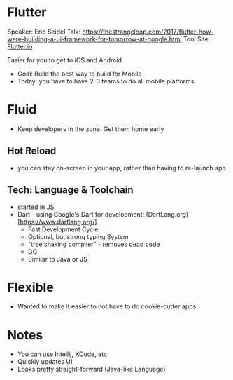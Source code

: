 # Flutter
Speaker: Eric Seidel
Talk: https://thestrangeloop.com/2017/flutter-how-were-building-a-ui-framework-for-tomorrow-at-google.html
Tool Site: [Flutter.io](https://flutter.io/)

Easier for you to get to iOS and Android
- Goal: Build the best way to build for Mobile
- Today: you have to have 2-3 teams to do all mobile platforms

# Fluid
- Keep developers in the zone. Get them home early

## Hot Reload
- you can stay on-screen in your app, rather than having to re-launch app

## Tech: Language & Toolchain
- started in JS
- Dart - using Google's Dart for development: (DartLang.org)[https://www.dartlang.org/]
  - Fast Development Cycle
  - Optional, but strong typing System
  - "tree shaking compiler" - removes dead code
  - GC
  - Similar to Java or JS

# Flexible
- Wanted to make it easier to not have to do cookie-cutter apps


# Notes
- You can use Intellij, XCode, etc.
- Quickly updates UI
- Looks pretty straight-forward (Java-like Language)
